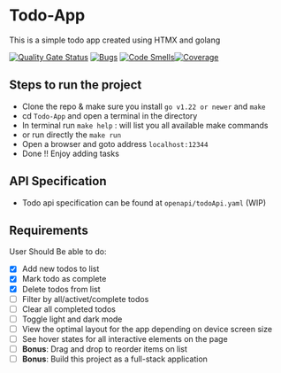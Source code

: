 # Todo-App

This is a simple todo app created using HTMX and golang

[![Quality Gate Status](https://sonarcloud.io/api/project_badges/measure?project=Sumit-Kumar1_Todo-App&metric=alert_status)](https://sonarcloud.io/summary/new_code?id=Sumit-Kumar1_Todo-App)
[![Bugs](https://sonarcloud.io/api/project_badges/measure?project=Sumit-Kumar1_Todo-App&metric=bugs)](https://sonarcloud.io/summary/new_code?id=Sumit-Kumar1_Todo-App)
[![Code Smells](https://sonarcloud.io/api/project_badges/measure?project=Sumit-Kumar1_Todo-App&metric=code_smells)](https://sonarcloud.io/summary/new_code?id=Sumit-Kumar1_Todo-App)[![Coverage](https://sonarcloud.io/api/project_badges/measure?project=Sumit-Kumar1_Todo-App&metric=coverage)](https://sonarcloud.io/summary/new_code?id=Sumit-Kumar1_Todo-App)

## Steps to run the project

- Clone the repo & make sure you install `go v1.22 or newer` and `make`  
- cd `Todo-App` and open a terminal in the directory
- In terminal run `make help` : will list you all available make commands
- or run directly the `make run`
- Open a browser and goto address `localhost:12344`
- Done !! Enjoy adding tasks

## API Specification

- Todo api specification can be found at `openapi/todoApi.yaml` (WIP)

## Requirements
 User Should Be able to do:

- [x] Add new todos to list
- [x] Mark todo as complete
- [x] Delete todos from list
- [ ] Filter by all/activet/complete todos
- [ ] Clear all completed todos
- [ ] Toggle light and dark mode
- [ ] View the optimal layout for the app depending on device screen size
- [ ] See hover states for all interactive elements on the page
- [ ]  **Bonus**: Drag and drop to reorder items on list
- [ ]  **Bonus**: Build this project as a full-stack application